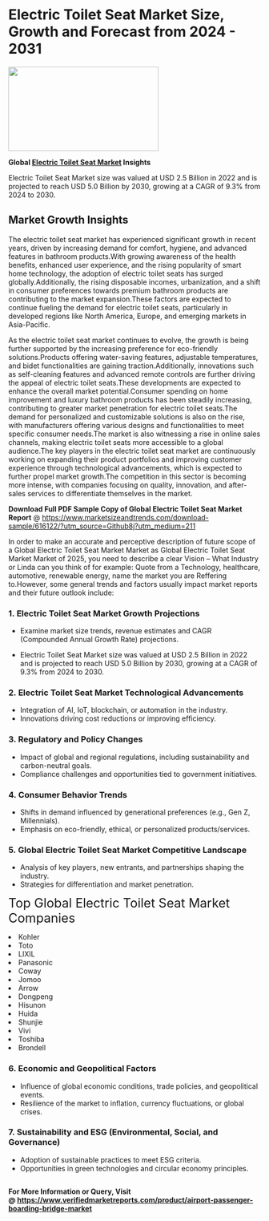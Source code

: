 <H1>Electric Toilet Seat Market Size, Growth and Forecast from 2024 - 2031</H1><img class="aligncenter size-medium wp-image-584254" src="https://thirdeyenews.in/wp-content/uploads/2024/09/Global-Market-Research-300x168.jpeg" alt="" width="300" height="168" /><p><strong>Global&nbsp;<a href="https://www.marketsizeandtrends.com/download-sample/616122/?utm_source=Github8j?utm_medium=211">Electric Toilet Seat Market</a> Insights</strong></p><p>Electric Toilet Seat Market size was valued at USD 2.5 Billion in 2022 and is projected to reach USD 5.0 Billion by 2030, growing at a CAGR of 9.3% from 2024 to 2030.</p><p><h2>Market Growth Insights</h2> <p>The electric toilet seat market has experienced significant growth in recent years, driven by increasing demand for comfort, hygiene, and advanced features in bathroom products.With growing awareness of the health benefits, enhanced user experience, and the rising popularity of smart home technology, the adoption of electric toilet seats has surged globally.Additionally, the rising disposable incomes, urbanization, and a shift in consumer preferences towards premium bathroom products are contributing to the market expansion.These factors are expected to continue fueling the demand for electric toilet seats, particularly in developed regions like North America, Europe, and emerging markets in Asia-Pacific.</p> <p>As the electric toilet seat market continues to evolve, the growth is being further supported by the increasing preference for eco-friendly solutions.Products offering water-saving features, adjustable temperatures, and bidet functionalities are gaining traction.Additionally, innovations such as self-cleaning features and advanced remote controls are further driving the appeal of electric toilet seats.These developments are expected to enhance the overall market potential.Consumer spending on home improvement and luxury bathroom products has been steadily increasing, contributing to greater market penetration for electric toilet seats.The demand for personalized and customizable solutions is also on the rise, with manufacturers offering various designs and functionalities to meet specific consumer needs.The market is also witnessing a rise in online sales channels, making electric toilet seats more accessible to a global audience.The key players in the electric toilet seat market are continuously working on expanding their product portfolios and improving customer experience through technological advancements, which is expected to further propel market growth.The competition in this sector is becoming more intense, with companies focusing on quality, innovation, and after-sales services to differentiate themselves in the market.</p> <p><span class=""><strong>Download Full PDF Sample Copy of Global Electric Toilet Seat Market Report</strong> @ <a href="https://www.marketsizeandtrends.com/download-sample/616122/?utm_source=Github8j?utm_medium=211" target="_blank">https://www.marketsizeandtrends.com/download-sample/616122/?utm_source=Github8j?utm_medium=211</a></span></p><p>In order to make an accurate and perceptive description of future scope of a Global&nbsp;Electric Toilet Seat Market Market as Global&nbsp;Electric Toilet Seat Market Market of 2025, you need to describe a clear Vision &ndash; What Industry or Linda can you think of for example: Quote from a Technology, healthcare, automotive, renewable energy, name the market you are Reffering to.However, some general trends and factors usually impact market reports and their future outlook include:</p><h3>1.&nbsp;<strong>Electric Toilet Seat Market Growth Projections</strong></h3><ul><li>Examine market size trends, revenue estimates and CAGR (Compounded Annual Growth Rate) projections.</li><li><p>Electric Toilet Seat Market size was valued at USD 2.5 Billion in 2022 and is projected to reach USD 5.0 Billion by 2030, growing at a CAGR of 9.3% from 2024 to 2030.</p></li></ul><h3>2.&nbsp;<strong>Electric Toilet Seat Market Technological Advancements</strong></h3><ul><li>Integration of AI, IoT, blockchain, or automation in the industry.</li><li>Innovations driving cost reductions or improving efficiency.</li></ul><h3>3.&nbsp;<strong>Regulatory and Policy Changes</strong></h3><ul><li>Impact of global and regional regulations, including sustainability and carbon-neutral goals.</li><li>Compliance challenges and opportunities tied to government initiatives.</li></ul><h3>4.&nbsp;<strong>Consumer Behavior Trends</strong></h3><ul><li>Shifts in demand influenced by generational preferences (e.g., Gen Z, Millennials).</li><li>Emphasis on eco-friendly, ethical, or personalized products/services.</li></ul><h3>5.&nbsp;<strong>Global Electric Toilet Seat Market Competitive Landscape</strong></h3><ul><li>Analysis of key players, new entrants, and partnerships shaping the industry.</li><li>Strategies for differentiation and market penetration.</li></ul><p data-pm-slice="1 1 []"><span style="color: inherit; font-family: inherit; font-size: 25px;">Top Global Electric Toilet Seat Market Companies</span></p><div class="" data-test-id=""><p><li>Kohler</li><li> Toto</li><li> LIXIL</li><li> Panasonic</li><li> Coway</li><li> Jomoo</li><li> Arrow</li><li> Dongpeng</li><li> Hisunon</li><li> Huida</li><li> Shunjie</li><li> Vivi</li><li> Toshiba</li><li> Brondell</li></p></div><h3>6.&nbsp;<strong>Economic and Geopolitical Factors</strong></h3><ul><li>Influence of global economic conditions, trade policies, and geopolitical events.</li><li>Resilience of the market to inflation, currency fluctuations, or global crises.</li></ul><h3>7.&nbsp;<strong>Sustainability and ESG (Environmental, Social, and Governance)</strong></h3><ul><li>Adoption of sustainable practices to meet ESG criteria.</li><li>Opportunities in green technologies and circular economy principles.</li></ul><h2><strong style="font-size: 14px;">For More Information or Query, Visit @&nbsp;</strong><a style="background-color: #ffffff; font-size: 14px;" href="https://www.marketsizeandtrends.com/report/electric-toilet-seat-market/" target="_blank">https://www.verifiedmarketreports.com/product/airport-passenger-boarding-bridge-market</a></h2>